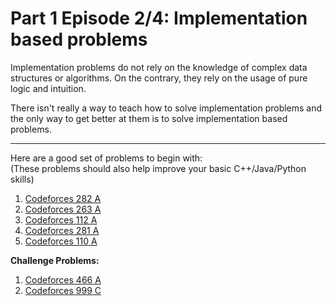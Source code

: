 Part 1 Episode 2/4: Implementation based problems
=====

Implementation problems do not rely on the knowledge of complex data structures or algorithms. On the contrary, they rely on the usage of pure logic and intuition.

There isn't really a way to teach how to solve implementation problems and the only way to get better at them is to solve implementation based problems.

-----

Here are a good set of problems to begin with:<br>(These problems should also help improve your basic C++/Java/Python skills)

1. [Codeforces 282 A](https://codeforces.com/problemset/problem/282/A)
2. [Codeforces 263 A](https://codeforces.com/problemset/problem/263/A)
3. [Codeforces 112 A](https://codeforces.com/problemset/problem/112/A)
4. [Codeforces 281 A](https://codeforces.com/problemset/problem/281/A)
5. [Codeforces 110 A](https://codeforces.com/problemset/problem/110/A)

**Challenge Problems:**

1. [Codeforces 466 A](https://codeforces.com/problemset/problem/466/A)
2. [Codeforces 999 C](https://codeforces.com/problemset/problem/999/C)
